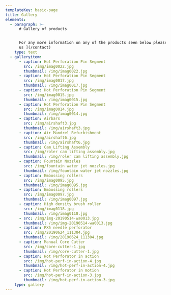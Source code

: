 ```yaml
---
templateKey: basic-page
title: Gallery
elements:
  - paragraph: >-
      # Gallery of products


      For any more information on any of the products seen below please [contact
      us ](/contact)
    type: text
  - galleryitem:
      - caption: Hot Perforation Pin Segment
        src: /img/imag0022.jpg
        thumbnail: /img/imag0022.jpg
      - caption: Hot Perforation Pin Segment
        src: /img/imag0017.jpg
        thumbnail: /img/imag0017.jpg
      - caption: Hot Perforation Pin Segment
        src: /img/imag0015.jpg
        thumbnail: /img/imag0015.jpg
      - caption: Hot Perforation Pin Segment
        src: /img/imag0014.jpg
        thumbnail: /img/imag0014.jpg
      - caption: Airbars
        src: /img/airshaft3.jpg
        thumbnail: /img/airshaft3.jpg
      - caption: Air Mandrel Refurbishment
        src: /img/airshaft6.jpg
        thumbnail: /img/airshaft6.jpg
      - caption: Cam Lifting Assembly
        src: /img/roler cam lifting assembly.jpg
        thumbnail: /img/roler cam lifting assembly.jpg
      - caption: Fountain Nozzles
        src: /img/fountain water jet nozzles.jpg
        thumbnail: /img/fountain water jet nozzles.jpg
      - caption: Embossing rollers
        src: /img/imag0095.jpg
        thumbnail: /img/imag0095.jpg
      - caption: Embossing rollers
        src: /img/imag0097.jpg
        thumbnail: /img/imag0097.jpg
      - caption: High density brush roller
        src: /img/imag0118.jpg
        thumbnail: /img/imag0118.jpg
      - src: /img/img-20190514-wa0013.jpg
        thumbnail: /img/img-20190514-wa0013.jpg
      - caption: PX5 needle perforator
        src: /img/20190624_111304.jpg
        thumbnail: /img/20190624_111304.jpg
      - caption: Manual Core Cutter
        src: /img/core-cutter-1.jpg
        thumbnail: /img/core-cutter-1.jpg
      - caption: Hot Perforator in action
        src: /img/hot-perf-in-action-4.jpg
        thumbnail: /img/hot-perf-in-action-4.jpg
      - caption: Hot Perforator in motion
        src: /img/hot-perf-in-action-3.jpg
        thumbnail: /img/hot-perf-in-action-3.jpg
    type: gallery
---
```


